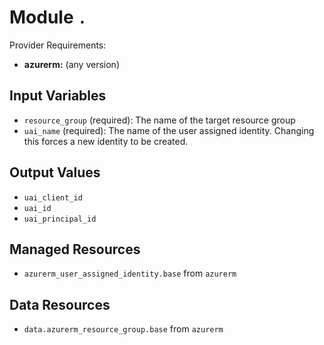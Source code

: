 
# Module `.`

Provider Requirements:
* **azurerm:** (any version)

## Input Variables
* `resource_group` (required): The name of the target resource group
* `uai_name` (required): The name of the user assigned identity. Changing this forces a new identity to be created.

## Output Values
* `uai_client_id`
* `uai_id`
* `uai_principal_id`

## Managed Resources
* `azurerm_user_assigned_identity.base` from `azurerm`

## Data Resources
* `data.azurerm_resource_group.base` from `azurerm`

